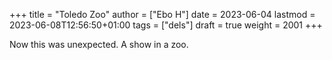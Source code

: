 +++
title = "Toledo Zoo"
author = ["Ebo H"]
date = 2023-06-04
lastmod = 2023-06-08T12:56:50+01:00
tags = ["dels"]
draft = true
weight = 2001
+++

Now this was unexpected. A show in a zoo.

